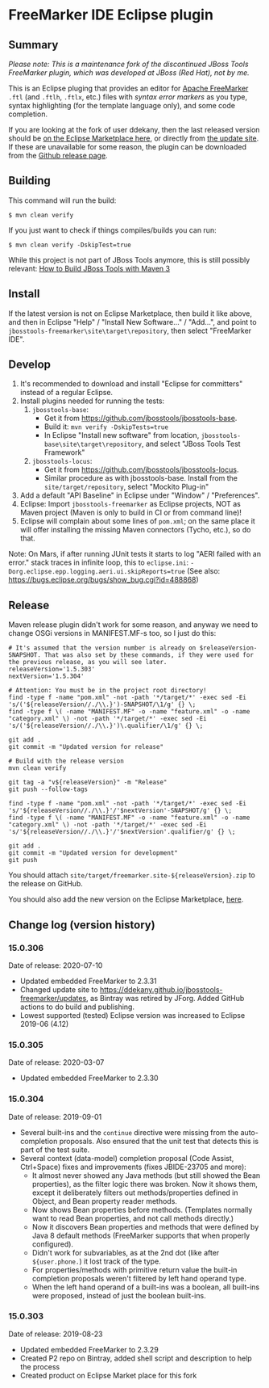 # FreeMarker IDE Eclipse plugin

## Summary

*Please note: This is a maintenance fork of the discontinued JBoss Tools FreeMarker plugin, which was developed at JBoss (Red Hat), not by me.*

This is an Eclipse pluging that provides an editor for [Apache FreeMarker](https://freemarker.apache.org/) `.ftl` (and `.ftlh`, `.ftlx`, etc.) files with *syntax error markers* as you type, syntax highlighting (for the template language only), and some code completion.

If you are looking at the fork of user ddekany, then the last released version should be
[on the Eclipse Marketplace here](https://marketplace.eclipse.org/content/freemarker-ide),
or directly from [the update site](https://ddekany.github.io/jbosstools-freemarker/updates/). If these are unavailable for some reason, the plugin can be downloaded from the [Github release page](https://github.com/ddekany/jbosstools-freemarker/releases).

## Building

This command will run the build:

    $ mvn clean verify

If you just want to check if things compiles/builds you can run:

    $ mvn clean verify -DskipTest=true

While this project is not part of JBoss Tools anymore, this is still possibly relevant:
[How to Build JBoss Tools with Maven 3](https://github.com/jbosstools/jbosstools-devdoc/blob/master/building/how_to_build_jbosstools_4.adoc)

## Install

If the latest version is not on Eclipse Marketplace, then build it like above, and then in Eclipse
"Help" / "Install New Software..." / "Add...", and point to `jbosstools-freemarker\site\target\repository`,
then select "FreeMarker IDE".

## Develop

1. It's recommended to download and install "Eclipse for committers" instead of a regular Eclipse.
2. Install plugins needed for running the tests:
   1. `jbosstools-base`:
      - Get it from <https://github.com/jbosstools/jbosstools-base>.
      - Build it: `mvn verify -DskipTests=true`
      - In Eclipse "Install new software" from location, `jbosstools-base\site\target\repository`, and select "JBoss Tools Test Framework"
   2. `jbosstools-locus`:
      - Get it from <https://github.com/jbosstools/jbosstools-locus>.
      - Similar procedure as with jbosstools-base. Install from the `site/target/repository`, select "Mockito Plug-in"
3. Add a default "API Baseline" in Eclipse under "Window" / "Preferences".
4. Eclipse: Import `jbosstools-freemarker` as Eclipse projects, NOT as Maven project (Maven is only to build in CI or from command line)!
5. Eclipse will complain about some lines of `pom.xml`; on the same place it will offer installing the missing Maven connectors (Tycho, etc.), so do that.

Note:
On Mars, if after running JUnit tests it starts to log "AERI failed with an error." stack traces in infinite loop, this
to `eclipse.ini`: `-Dorg.eclipse.epp.logging.aeri.ui.skipReports=true`
(See also: <https://bugs.eclipse.org/bugs/show_bug.cgi?id=488868>)

## Release

Maven release plugin didn't work for some reason, and anyway we need to change OSGi versions in MANIFEST.MF-s too, so I just do this:

```
# It's assumed that the version number is already on $releaseVersion-SNAPSHOT. That was also set by these commands, if they were used for the previous release, as you will see later.
releaseVersion='1.5.303'
nextVersion='1.5.304'

# Attention: You must be in the project root directory!
find -type f -name "pom.xml" -not -path '*/target/*' -exec sed -Ei 's/('${releaseVersion//./\\.}')-SNAPSHOT/\1/g' {} \;
find -type f \( -name "MANIFEST.MF" -o -name "feature.xml" -o -name "category.xml" \) -not -path '*/target/*' -exec sed -Ei 's/('${releaseVersion//./\\.}')\.qualifier/\1/g' {} \;

git add .
git commit -m "Updated version for release"

# Build with the release version
mvn clean verify

git tag -a "v${releaseVersion}" -m "Release"
git push --follow-tags

find -type f -name "pom.xml" -not -path '*/target/*' -exec sed -Ei 's/'${releaseVersion//./\\.}'/'$nextVersion'-SNAPSHOT/g' {} \;
find -type f \( -name "MANIFEST.MF" -o -name "feature.xml" -o -name "category.xml" \) -not -path '*/target/*' -exec sed -Ei 's/'${releaseVersion//./\\.}'/'$nextVersion'.qualifier/g' {} \;

git add .
git commit -m "Updated version for development"
git push
```

You should attach `site/target/freemarker.site-${releaseVersion}.zip` to the release on GitHub.

You should also add the new version on the Eclipse Marketplace, [here](https://marketplace.eclipse.org/content/freemarker-ide).


## Change log (version history)

### 15.0.306

Date of release: 2020-07-10

- Updated embedded FreeMarker to 2.3.31
- Changed update site to https://ddekany.github.io/jbosstools-freemarker/updates, as Bintray was retired by JForg. Added GitHub actions to do build and publishing.
- Lowest supported (tested) Eclipse version was increased to Eclipse 2019-06 (4.12)

### 15.0.305

Date of release: 2020-03-07

- Updated embedded FreeMarker to 2.3.30

### 15.0.304

Date of release: 2019-09-01

- Several built-ins and the `continue` directive were missing from the auto-completion proposals. Also ensured that the unit test that detects this is part of the test suite.
- Several context (data-model) completion proposal (Code Assist, Ctrl+Space) fixes and improvements (fixes JBIDE-23705 and more):
  - It almost never showed any Java methods (but still showed the Bean properties), as the filter logic there was broken.
    Now it shows them, except it deliberately filters out methods/properties defined in Object, and Bean property reader methods.
  - Now shows Bean properties before methods. (Templates normally want to read Bean properties, and not call methods directly.)
  - Now it discovers Bean properties and methods that were defined by Java 8 default methods (FreeMarker supports that when properly configured).
  - Didn't work for subvariables, as at the 2nd dot (like after `${user.phone.`) it lost track of the type.
  - For properties/methods with primitive return value the built-in completion proposals weren't filtered by left hand operand type.
  - When the left hand operand of a built-ins was a boolean, all built-ins were proposed, instead of just the boolean built-ins.

### 15.0.303

Date of release: 2019-08-23

- Updated embedded FreeMarker to 2.3.29
- Created P2 repo on Bintray, added shell script and description to help the process
- Created product on Eclipse Market place for this fork
